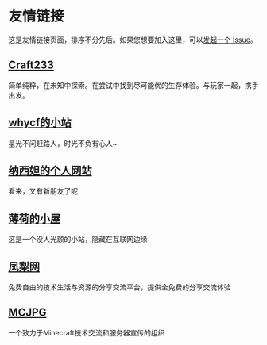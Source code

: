 # 友情链接

这是友情链接页面，排序不分先后。如果您想要加入这里，可以[发起一个 Issue](https://github.com/cygbs/BugCraft/issues)。

## [Craft233](https://www.craft233.top/)
简单纯粹，在未知中探索。在尝试中找到尽可能优的生存体验。与玩家一起，携手出发。

## [whycf的小站](https://whycf.top/)
星光不问赶路人，时光不负有心人~

## [纳西妲的个人网站](https://nahida.im/)
看来，又有新朋友了呢

## [薄荷的小屋](https://blog.hoshiroko.com/)
这是一个没人光顾的小站，隐藏在互联网边缘

## [凤梨网](https://www.flweb.cn/)
免费自由的技术生活与资源的分享交流平台，提供全免费的分享交流体验

## [MCJPG](https://mcjpg.org/)
一个致力于Minecraft技术交流和服务器宣传的组织
